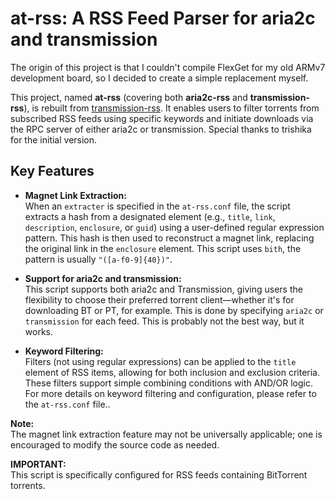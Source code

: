 # at-rss: A RSS Feed Parser for aria2c and transmission

The origin of this project is that I couldn't compile FlexGet for my old ARMv7 development board, so I decided to create a simple replacement myself.

This project, named **at-rss** (covering both **aria2c-rss** and **transmission-rss**), is rebuilt from [transmission-rss](https://github.com/trishika/transmission-rss). It enables users to filter torrents from subscribed RSS feeds using specific keywords and initiate downloads via the RPC server of either aria2c or transmission. Special thanks to trishika for the initial version.

## Key Features

- **Magnet Link Extraction:**  
  When an `extracter` is specified in the `at-rss.conf` file, the script extracts a hash from a designated element (e.g., `title`, `link`, `description`, `enclosure`, or `guid`) using a user-defined regular expression pattern. This hash is then used to reconstruct a magnet link, replacing the original link in the `enclosure` element. This script uses `bith`, the pattern is usually `"([a-f0-9]{40})"`.

- **Support for aria2c and transmission:**  
  This script supports both aria2c and Transmission, giving users the flexibility to choose their preferred torrent client—whether it's for downloading BT or PT, for example. This is done by specifying `aria2c` or `transmission` for each feed. This is probably not the best way, but it works. 

- **Keyword Filtering:**  
  Filters (not using regular expressions) can be applied to the `title` element of RSS items, allowing for both inclusion and exclusion criteria. These filters support simple combining conditions with AND/OR logic. For more details on keyword filtering and configuration, please refer to the `at-rss.conf` file..

**Note:**  
The magnet link extraction feature may not be universally applicable; one is encouraged to modify the source code as needed.

**IMPORTANT:**  
This script is specifically configured for RSS feeds containing BitTorrent torrents.
